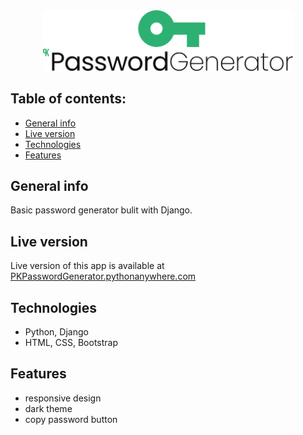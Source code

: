 <div align="center">
  <a href="https://PKPasswordGenerator.pythonanywhere.com">
    <img src="PK_Generator/static/img/PK_PasswordGenerator_logo.png" width="400">
  </a>
</div>


## Table of contents:
- [General info](#general)
- [Live version](#live)
- [Technologies](#technologies)
- [Features](#features)


<a name="general"></a>
## General info
Basic password generator bulit with Django.


<a name="live"></a>
## Live version
Live version of this app is available at [PKPasswordGenerator.pythonanywhere.com](https://PKPasswordGenerator.pythonanywhere.com)


<a name="technologies"></a>
## Technologies
- Python, Django
- HTML, CSS, Bootstrap


<a name="features"></a>
## Features
- responsive design
- dark theme
- copy password button